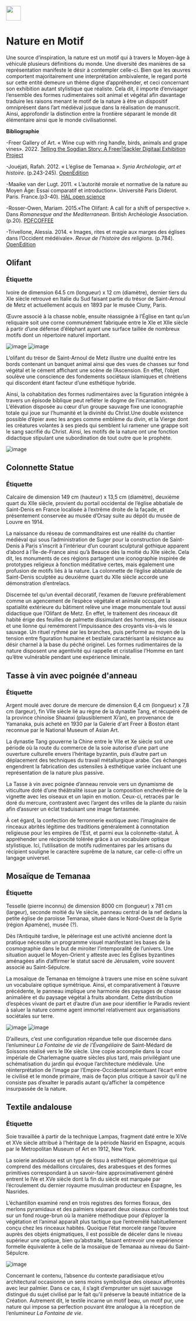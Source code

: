 <a href="https://juncture-digital.org" target="_blank"><img src="https://raw.githubusercontent.com/digitalArtHistory/recits-numeriques/main/images/btn_juncture.svg" style="height:40px"></a>

<param ve-config 
       title="depart" 
       banner="/images/ViennaDioscoridesFolio483vBirds.jpg" 
       layout="vertical">

# Nature en Motif 

Une source d’inspiration, la nature est un motif qui à travers le Moyen-âge à véhiculé plusieurs définitions du monde. Une diversité des manières de sa représentation manifeste le désir à contempler celle-ci. Bien que les œuvres comportent majoritairement une interprétation ambivalente, le regard porté sur cette entité demeure un thème digne d’appréhender, et ceci concernant son exhibition autant stylistique que réaliste. Cela dit, il importe d’envisager l’ensemble des formes rudimentaires soit animal et végétal afin davantage traduire les raisons menant le motif de la nature à être un dispositif omniprésent dans l’art médiéval jusque dans la réalisation de manuscrit. Ainsi, approfondir la distinction entre la frontière séparant le monde dit élémentaire ainsi que le monde civilisationnel.
<param ve-image 
    manifest="https://gallica.bnf.fr/iiif/ark:/12148/btv1b8423830f/manifest.json" 
    seq="11" />
  <param ve-image 
    manifest="https://gallica.bnf.fr/iiif/ark:/12148/btv1b8423830f/manifest.json" 
    seq="12" />  
<param ve-image 
    manifest="https://gallica.bnf.fr/iiif/ark:/12148/btv1b8423842n/manifest.json" 
    seq="11" />
    <param ve-image 
    manifest="https://gallica.bnf.fr/iiif/ark:/12148/btv1b8423842n/manifest.json" 
    seq="13" />
    
**Bibliographie**

-Freer Gallery of Art. « Wine cup with ring handle, birds, animals and grape vines». 2022. [Telling the Sogdian Story: A Freer|Sackler Digitaal Exhibition Project](https://kimon.hosting.nyu.edu/sogdians/items/show/941)

-Jouéjati, Rafah. 2012. « L’église de Temanaa ». *Syria Archéologie, art et histoire*. (p.243-245). [OpenEdition](https://journals.openedition.org/syria/1647)

-Maaike van der Lugt. 2011. « L’autorité morale et normative de la nature au Moyen Àge: Essai comparatif et introduction». Université Paris Diderot. Paris. France.(p3-40). [HAL open science](https://halshs.archives-ouvertes.fr/halshs-00999421/document)

-Rosser-Owen, Mariam. 2015.«The Olifant: A call for a shift of perspective ». Dans *Romanesque and the Mediterranean*. British Archéologie Association. (p.20). [PDFCOFFEE](https://pdfcoffee.com/oliphantcall-for-shift-of-perspective-1-pdf-free.html)

-Trivellone, Alessia. 2014. « Images, rites et magie aux marges des églises dans l’Occident médéivale». *Revue de l’histoire des religions*. (p.784). [OpenEdition](https://journals.openedition.org/rhr/8333?lang=en)


## Olifant
### Étiquette 
Ivoire de dimension 64.5 cm (longueur) x 12 cm (diamètre), dernier tiers du XIe siècle retrouvé en Italie du Sud faisant partie du trésor de Saint-Arnoul de Metz et actuellement acquis en 1893 par le musée Cluny, Paris. 
<param ve-graphic 
  url="https://www.musee-moyenage.fr/cache/media/oeuvres/21-olifant/olifant%203/s,900-242cff.jpg" 
  title="Olifant de Saint-Arnoul de Metz, une vue frontale" />

Œuvre associé à la chasse noble, ensuite réassignée à l’Église en tant qu’un reliquaire soit une corne communément fabriquée entre le XIe et XIIe siècle à partir d’une défense d’éléphant ayant une surface taillée de nombreux motifs dont un répertoire naturel important.
<param ve-graphic 
  url="https://www.musee-moyenage.fr/cache/media/oeuvres/21-olifant/olifant%203/s,900-242cff.jpg" 
  title="Olifant de Saint-Arnoul de Metz, une vue frontale" />

![image](https://www.parisinsidersguide.com/image-files/xcluny-museum-ivory-by-adrian-scottow-widipedia-commons-800-2x1.jpg.pagespeed.ic.19kzHF_NwZ.jpg)
![image](https://www.musee-moyenage.fr/cache/media/oeuvres/21-olifant/olifant/s,900-9de2d7.jpg)
<param ve-graphic 
  url="https://www.musee-moyenage.fr/cache/media/oeuvres/21-olifant/olifant%203/s,900-242cff.jpg" 
  title="Olifant de Saint-Arnoul de Metz, une vue frontale" />

L’olifant du trésor de Saint-Arnoul de Metz illustre une dualité entre les bords contenant un banquet animal ainsi que des vues de chasses sur fond végétal et le cément affichant une scène de l’Ascension. En effet, l’objet soulève une conscience des fondements sociétaux islamiques et chrétiens qui discordent étant facteur d’une esthétique hybride.
<param ve-graphic 
  url="https://www.musee-moyenage.fr/cache/media/oeuvres/21-olifant/olifant%203/s,900-242cff.jpg" 
  title=" Olifant de Saint-Arnoul de Metz, une vue frontale" />
 
Ainsi, la cohabitation des formes rudimentaires avec la figuration intégrée à travers un épisode biblique peut refléter le dogme de l’incarnation. L’élévation disposée au cœur d’un groupe sauvage fixe une iconographie totale qui joue sur l’humanité et la divinité du Christ.Une double existence possible d’épier avec les anges comme emblème du divin, et la Vierge dont les créatures volantes à ses pieds qui semblent lui ramener une grappe soit le sang sacrifié du Christ. Ainsi, les motifs de la nature ont une fonction didactique stipulant une subordination de tout outre que le prophète.  
<param ve-graphic 
  url="https://www.musee-moyenage.fr/cache/media/oeuvres/21-olifant/olifant%203/s,900-242cff.jpg" 
  title=" Olifant de Saint-Arnoul de Metz, une vue frontale" />

![image](https://www.photo.rmn.fr/CorexDoc/RMN/Media/TR1/86ZXAM/13-528702.jpg)
<param ve-graphic 
  url="https://www.musee-moyenage.fr/cache/media/oeuvres/21-olifant/olifant%203/s,900-242cff.jpg" 
  title=" Olifant de Saint-Arnoul de Metz, une vue frontale" />


  
## Colonnette Statue 
### Étiquette
Calcaire de dimension 149 cm (hauteur) x 13,5 cm (diamètre), deuxième quart du XIIe siècle, provient du portail occidental de l’église abbatiale de Saint-Denis en France localisée à l’extrême droite de la façade, et présentement conservée au musée d’Orsay suite au dépôt du musée de Louvre en 1914. 

La naissance du réseau de commanditaires est une réalité du chantier médiéval qui sous l’administration de Suger pour la construction de Saint-Denis à Paris s’inscrit à l’intérieur d’un courant sculptural gothique apparent d’abord à l’Île-de-France ainsi qu’à Beauce dès la moitié du XIIe siècle. Cela dit, les monuments de ces régions partagent une iconographie inspirée de prototypes religieux à fonction méditative certes, mais également une profusion de motifs liés à la nature. La colonnette de l’église abbatiale de Saint-Denis sculptée au deuxième quart du XIIe siècle accorde une démonstration d’entrelacs.  
<param ve-graphic 
  url="https://sculpturesmedievales-cluny.fr/img/zoom/07-535500.jpg" 
  title="Colonnette à rinceau habité" />

Discernée tel qu’un éventail décoratif, l’examen de l’œuvre préférablement comme un agencement de l’espèce végétale et animale occupant la spatialité extérieure du bâtiment relève une image monumentale tout aussi didactique que l’Olifant de Metz. En effet, le traitement des rinceaux dit habité érige des feuilles de palmette dissimulant des hommes, des oiseaux et une lionne qui remémorent l’impuissance des croyants vis-à-vis le sauvage. Un rituel rythmé par les branches, puis performé au moyen de la tension entre figuration humaine et bestiale caractérisant la résistance au désir charnel à la base du péché originel. Les formes rudimentaires de la nature disposent une agentivité qui rappelle et cristallise l’Homme en tant qu’être vulnérable pendant une expérience liminale. 


## Tasse à vin avec poignée d'anneau
### Étiquette
Argent moulé avec dorure de mercure de dimension 6,4 cm (longueur) x 7,8 cm (largeur), fin VIIe siècle lié au règne de la dynastie Tang, et récupéré de la province chinoise Shaanxi (plausiblement Xi’an), en provenance de Yamanaka, puis acheté en 1930 par la Galerie d'art Freer à Boston étant reconnue par le National Museum of Asian Art.
<param ve-image url="https://ids.si.edu/ids/deliveryService?id=FS-F1930.51_001&max=500.jpg" />

La  dynastie Tang gouverne la Chine entre le VIIe et Xe siècle soit une période où la route du commerce de la soie autorise d’une part une ouverture culturelle envers l’héritage byzantin, puis d’autre part un déplacement des techniques du travail métallurgique arabe. Ces échanges engendrent la fabrication des ustensiles à esthétique variée incluant une représentation de la nature plus passive.  
<param ve-image url="https://ids.si.edu/ids/deliveryService?id=FS-F1930.51_001&max=500.jpg" />

La Tasse à vin avec poignée d’anneau renvoie vers un dynamisme de viticulture doté d’une théâtralité issue par la composition enchevêtrée de la vignette avec les oiseaux et un lapin en motion. Ceux-ci, retracés par le doré du mercure, contrastent avec l’argent des vrilles de la plante du raisin afin d’assurer un éclat traduisant une image fantasmée.

À cet égard, la confection de ferronnerie exotique avec l’imaginaire de rinceaux abrités légitime des traditions généralement à connotation religieuse pour les empires de l’Est, et parmi eux la colonnette-statut. À appréhender une réciprocité tolérée grâce à un vocabulaire optique stylistique. Ici, l’utilisation de motifs rudimentaires par les artisans du récipient souligne le caractère suprême de la nature, car celle-ci offre un langage universel. 


## Mosaïque de Temanaa
### Étiquette
Tesselle (pierre inconnu) de dimension 8000 cm (longueur) x 781 cm (largeur), seconde moitié du Ve siècle, panneau central de la nef dedans la petite église de paroisse Temanaa, située dans le Nord-Ouest de la Syrie (région Apamène), musée (?).
<param ve-graphic 
  url="https://journals.openedition.org/syria/docannexe/image/1647/img-3-small580.jpg" 
  title="Mosaique du panneau central de la nef" />

Dès l’Antiquité tardive, le pèlerinage est une activité ancienne dont la pratique nécessite un programme visuel manifestant les bases de la cosmographie dans le but de miroiter l’intemporalité de l’univers. Une situation auquel le Moyen-Orient y atteste avec les Églises byzantines aménagées afin d’affirmer le statut sacré de Jérusalem, voire souvent associé au Saint-Sépulcre. 
<param ve-graphic 
  url="https://journals.openedition.org/syria/docannexe/image/1647/img-3-small580.jpg" 
  title="Mosaique du panneau central de la nef" />

La mosaïque de Temanaa en témoigne à travers une mise en scène suivant un vocabulaire optique symétrique. Ainsi, et comparativement à l’œuvre précédente, le panneau implique une harmonie des paysages de chasse animalière et du paysage végétal à fruits abondant. Cette distribution d’espèces vivant de part et d’autre d’un axe pour identifier le Paradis revient à saluer la nature comme agent immortel relativement aux organisations sociétales sur terre.
<param ve-graphic 
  url="https://journals.openedition.org/syria/docannexe/image/1647/img-3-small580.jpg" 
  title="Mosaique du panneau central de la nef" />

![image](https://kimon.hosting.nyu.edu/sogdians/files/fullsize/808f622ca0c3556d4b8cfc8b503131fa.jpg) ![image](https://journals.openedition.org/syria/docannexe/image/1647/img-17-small480.jpg)
<param ve-graphic 
  url="https://journals.openedition.org/syria/docannexe/image/1647/img-3-small580.jpg" 
  title="Mosaique du panneau central de la nef" />

D’ailleurs, c’est une configuration répandue telle que discernée dans l’enlumineur *La Fontaine de vie de l’Évangéliaire* de Saint-Médard de Soissons réalisé vers le IXe siècle. Une copie accomplie dans la cour impériale de Charlemagne quatre siècles plus tard, mais privilégiant une schématisation du jardin qui évoque l’architecture médiévale. Une réinterprétation de l’image par l’Empire-Occidental accentuant l’écart entre le civilisé et le monde primaire, mais de façon plus critique à savoir qu’il ne consiste pas d’exalter le paradis autant qu’afficher la compétence insurpassée de la nature.
<param ve-image 
    manifest="https://gallica.bnf.fr/iiif/ark:/12148/btv1b8452550p/manifest.json" 
    seq="21" />


## Textile andalouse
### Étiquette
Soie travaillée à partir de la technique Lampas, fragment daté entre le  XIVe et XVe siècle attribué à l’héritage de la période Nasrid en Espagne, acquis par le Metropolitan Museum of Art en 1912, New York.
<param ve-image url="https://collectionapi.metmuseum.org/api/collection/v1/iiif/446211/881232/main-image" />

La soierie andalouse est un type de tissu à esthétique géométrique qui comprend des médaillons circulaires, des arabesques et des formes primitives correspondant à un savoir-faire approximativement généré entrent le IVe et XVe siècle dont la fin du siècle est marquée par l’écroulement du dernier royaume musulman producteur en Espagne, les Nasrides.
<param ve-image url="https://collectionapi.metmuseum.org/api/collection/v1/iiif/446211/881232/main-image" />

L’échantillon examiné rend en trois registres des formes floraux, des merlons pyramidaux et des palmiers séparant deux oiseaux confrontés tout sur un fond rouge-brun où la manière méthodique pour d’éployer la végétation et l’animal apparaît plus tactique que l’entremêlé habituellement conçu chez les rinceaux habités. 
Quoique l’état morcelé range l’œuvre auprès des objets énigmatiques, il est possible de déceler dans le niveau supérieur une optique, bien qu’abstraite, faisant entrevoir une expérience formelle équivalente à celle de la mosaïque de Temanaa au niveau du Saint-Sépulcre.
<param ve-image url="https://collectionapi.metmuseum.org/api/collection/v1/iiif/446211/881232/main-image" />

![image](https://journals.openedition.org/syria/docannexe/image/1647/img-16-small480.jpg)
<param ve-image url="https://collectionapi.metmuseum.org/api/collection/v1/iiif/446211/881232/main-image" />

Concernant le contenu, l’absence du contexte paradisiaque et/ou architectural occasionne un  sens  moins symbolique des oiseaux affrontés avec leur palmier. Dans ce cas, il s’agit d’emprunter un sujet sauvage distingué du sujet civilisé par le fait qu’il préserve la beauté initiatrice de la Création. Autrement dit, le textile incarne un motif  beau, un motif pur, une nature qui impose sa perfection pouvant être analogue à la réception de l’enlumineur *La Fontaine de vie*.
<param ve-image url="https://collectionapi.metmuseum.org/api/collection/v1/iiif/446211/881232/main-image" />







    





